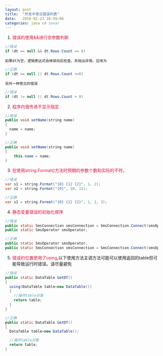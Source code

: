 ```yaml
---
layout: post
title:  "开发中常见错误列表"
date:   2016-02-23 16:59:06
categories: java c# sonar
---
```

1. <font color="#DC143C">错误的使用&&进行空参数判断</font>

  ```java
  //错误
  if (dt == null && dt.Rows.Count <= 0)
  ```
    如果dt为空，逻辑表达式会继续向后检查。并抛出异常。应改为
  ```java
  //正确
  if (dt == null || dt.Rows.Count <=0)
  ```
    另外一种常见的错误
  ```java
  //错误
  if (dt != null || dt.Rows.Count > 0)
  ```
2. <font color="#DC143C">程序内值传递不显示指定</font>

  ```java
  //错误
  public void setName(string name)
  {
    name = name;
  }

  //正确
  public void setName(string name)
  {
      this.name = name;
  }
  ```
3. <font color="#DC143C">在使用string.Format()方法时预期的参数个数和实际的不符。</font>

  ```java
  //错误
  var s1 = string.Format("{0} {1} {2}", 1, 2);
  var s2 = string.Format("{0}", 10, 11);

  //正确
  var s1 = string.Format("{0} {1} {2}", 1, 2, 3);
  ```
4. <font color="#DC143C">静态变量错误的初始化顺序</font>

  ```java
  //错误
  public static SmsConnection smsConnection = SmsConnection.Connect(smsOperator);
  public static SmsOperator smsOperator;

  //正确
  public static SmsOperator smsOperator;
  public static SmsConnection smsConnection = SmsConnection.Connect(smsOperator);
  ```
5. <font color="#DC143C">错误的位置使用了using</font>,以下使用方法主调方法可能可以使用返回的table但可能导致运行时错误。请尽量避免

  ```java
  //错误
  public static DataTable GetDT()
  {
    using(DataTable table=new DataTable())
    {
      //操作table对象
      return table;
    }
  }

  //正确
  public static DataTable GetDT()
  {
    DataTable table=new DataTable();

    //操作table对象
    return table;
  }
  ```
